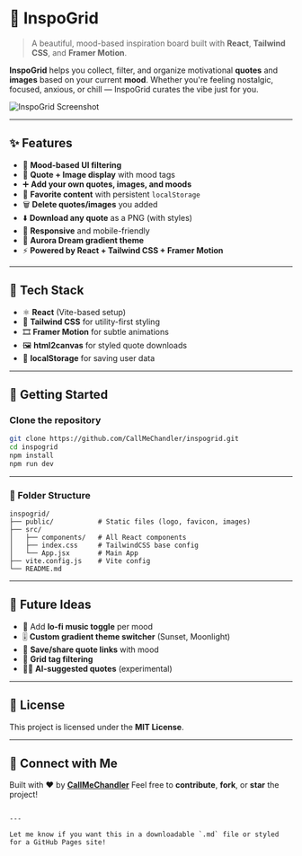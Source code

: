 # 🌌 InspoGrid

> A beautiful, mood-based inspiration board built with **React**, **Tailwind CSS**, and **Framer Motion**.

**InspoGrid** helps you collect, filter, and organize motivational **quotes** and **images** based on your current **mood**. Whether you're feeling nostalgic, focused, anxious, or chill — InspoGrid curates the vibe just for you.

![InspoGrid Screenshot](./public/preview.png)

---

## ✨ Features

- 🎨 **Mood-based UI filtering**
- 🧠 **Quote + Image display** with mood tags
- ➕ **Add your own quotes, images, and moods**
- 💖 **Favorite content** with persistent `localStorage`
- 🗑️ **Delete quotes/images** you added
- ⬇️ **Download any quote** as a PNG (with styles)
- 📱 **Responsive** and mobile-friendly
- 🌈 **Aurora Dream gradient theme**
- ⚡ **Powered by React + Tailwind CSS + Framer Motion**

---

## 🧪 Tech Stack

- ⚛️ **React** (Vite-based setup)
- 🎨 **Tailwind CSS** for utility-first styling
- 🎞️ **Framer Motion** for subtle animations
- 🖼️ **html2canvas** for styled quote downloads
- 💾 **localStorage** for saving user data

---

## 🚀 Getting Started

### Clone the repository

```bash
git clone https://github.com/CallMeChandler/inspogrid.git
cd inspogrid
npm install
npm run dev
````

---

### 📁 Folder Structure

```
inspogrid/
├── public/           # Static files (logo, favicon, images)
├── src/
│   ├── components/   # All React components
│   ├── index.css     # TailwindCSS base config
│   └── App.jsx       # Main App
├── vite.config.js    # Vite config
└── README.md
```

---

## 🧠 Future Ideas

* 🎼 Add **lo-fi music toggle** per mood
* 🎚️ **Custom gradient theme switcher** (Sunset, Moonlight)
* 📌 **Save/share quote links** with mood
* 🧩 **Grid tag filtering**
* 🧙‍♂️ **AI-suggested quotes** (experimental)

---

## 📜 License

This project is licensed under the **MIT License**.

---

## 📣 Connect with Me

Built with ❤️ by **[CallMeChandler](https://github.com/CallMeChandler)**
Feel free to **contribute**, **fork**, or **star** the project!

```

---

Let me know if you want this in a downloadable `.md` file or styled for a GitHub Pages site!
```
